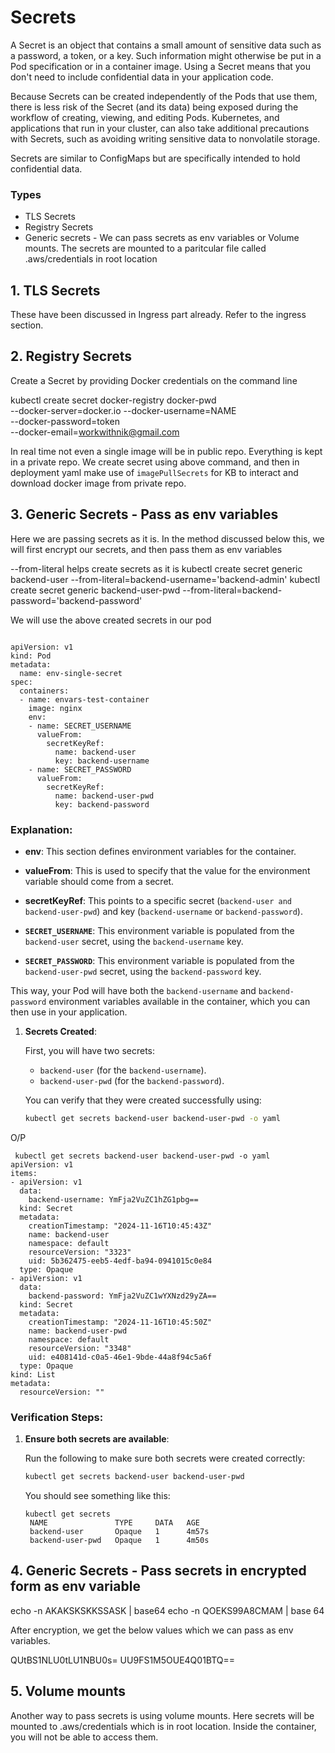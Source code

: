 
# Secrets

A Secret is an object that contains a small amount of sensitive data such as a password, a token, or a key. Such information might otherwise be put in a Pod specification or in a container image. Using a Secret means that you don't need to include confidential data in your application code.

Because Secrets can be created independently of the Pods that use them, there is less risk of the Secret (and its data) being exposed during the workflow of creating, viewing, and editing Pods. Kubernetes, and applications that run in your cluster, can also take additional precautions with Secrets, such as avoiding writing sensitive data to nonvolatile storage.

Secrets are similar to ConfigMaps but are specifically intended to hold confidential data.

### Types

- TLS Secrets
- Registry Secrets
- Generic secrets - We can pass secrets as env variables or Volume mounts. The secrets are mounted to a paritcular file called .aws/credentials in root location


## 1.  TLS Secrets

These have been discussed in Ingress part already. Refer to the ingress section.

## 2. Registry Secrets

Create a Secret by providing Docker credentials on the command line


kubectl create secret docker-registry docker-pwd \
--docker-server=docker.io --docker-username=NAME \
--docker-password=token \
--docker-email=workwithnik@gmail.com

In real time not even a single image will be in public repo. Everything is kept in a private repo. We create secret using above command, and then in deployment yaml make use of  `imagePullSecrets` for KB to interact and download docker image from private repo.


## 3. Generic Secrets - Pass as env variables

Here we are passing secrets as it is. In the method discussed below this, we will first encrypt our secrets, and then pass them as env variables

--from-literal helps create secrets as it is
kubectl create secret generic backend-user --from-literal=backend-username='backend-admin'
kubectl create secret generic backend-user-pwd --from-literal=backend-password='backend-password'


We will use the above created secrets in our pod
```

apiVersion: v1
kind: Pod
metadata:
  name: env-single-secret
spec:
  containers:
  - name: envars-test-container
    image: nginx
    env:
    - name: SECRET_USERNAME
      valueFrom:
        secretKeyRef:
          name: backend-user
          key: backend-username
    - name: SECRET_PASSWORD
      valueFrom:
        secretKeyRef:
          name: backend-user-pwd
          key: backend-password

```


### Explanation:

- **env**: This section defines environment variables for the container.
- **valueFrom**: This is used to specify that the value for the environment variable should come from a secret.
- **secretKeyRef**: This points to a specific secret (`backend-user and backend-user-pwd`) and key (`backend-username` or `backend-password`).

- **`SECRET_USERNAME`**: This environment variable is populated from the `backend-user` secret, using the `backend-username` key.
- **`SECRET_PASSWORD`**: This environment variable is populated from the `backend-user-pwd` secret, using the `backend-password` key.


This way, your Pod will have both the `backend-username` and `backend-password` environment variables available in the container, which you can then use in your application.


1. **Secrets Created**:

   First, you will have two secrets:
   - `backend-user` (for the `backend-username`).
   - `backend-user-pwd` (for the `backend-password`).

   You can verify that they were created successfully using:

   ```bash
   kubectl get secrets backend-user backend-user-pwd -o yaml
   ```

O/P

```
 kubectl get secrets backend-user backend-user-pwd -o yaml
apiVersion: v1
items:
- apiVersion: v1
  data:
    backend-username: YmFja2VuZC1hZG1pbg==
  kind: Secret
  metadata:
    creationTimestamp: "2024-11-16T10:45:43Z"
    name: backend-user
    namespace: default
    resourceVersion: "3323"
    uid: 5b362475-eeb5-4edf-ba94-0941015c0e84
  type: Opaque
- apiVersion: v1
  data:
    backend-password: YmFja2VuZC1wYXNzd29yZA==
  kind: Secret
  metadata:
    creationTimestamp: "2024-11-16T10:45:50Z"
    name: backend-user-pwd
    namespace: default
    resourceVersion: "3348"
    uid: e408141d-c0a5-46e1-9bde-44a8f94c5a6f
  type: Opaque
kind: List
metadata:
  resourceVersion: ""

```




### Verification Steps:

1. **Ensure both secrets are available**:

   Run the following to make sure both secrets were created correctly:

   ```bash
   kubectl get secrets backend-user backend-user-pwd
   ```

   You should see something like this:

   ```
   kubectl get secrets
    NAME               TYPE     DATA   AGE
    backend-user       Opaque   1      4m57s
    backend-user-pwd   Opaque   1      4m50s

   ```


## 4. Generic Secrets - Pass secrets in encrypted form as env variable

echo -n AKAKSKSKKSSASK | base64
echo -n QOEKS99A8CMAM  | base 64

After encryption, we get the below values which we can pass as env variables.

QUtBS1NLU0tLU1NBU0s=
UU9FS1M5OUE4Q01BTQ==




## 5. Volume mounts

Another way to pass secrets is using volume mounts. Here secrets will be mounted to .aws/credentials which is in root location. Inside the container, you will not be able to access them.